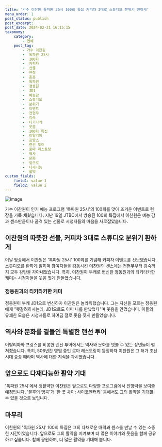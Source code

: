 ```yaml
---
title: '가수 이찬원 톡파원 25시 100회 특집 커피차 3대로 스튜디오 분위기 환하게'
menu_order: 1
post_status: publish
post_excerpt: 
post_date: 2024-02-21 16:15:15
taxonomy:
    category:
        - 연예
    post_tag:
        - 가수 이찬원
        -  톡파원 25시
        -  100회
        -  커피차
        -  선물
        -  현장
        -  훈훈
        -  톡파원
        -  정동원
        -  JD1
        -  예능감
        -  스튜디오
        -  분위기
        -  이벤트
        -  전현무
        -  김숙
        -  티키타카
        -  웃음
        -  100회 특집
        -  이탈리아
        -  프랑스
        -  랜선 투어
        -  로마 레스토랑
        -  역사
        -  문화
        -  앞으로
        -  다재다능
        -  활약
custom_fields:
    field1: value 1
    field2: value 2
---
```


![Image](https://mimgnews.pstatic.net/image/057/2024/02/20/0001800383_001_20240220092503197.jpg?type=w540)

가수 이찬원이 인기 예능 프로그램 '톡파원 25시'의 100회를 맞아 뜨거운 이벤트로 현장을 가득 채웠습니다. 지난 19일 JTBC에서 방송된 100회 특집에서 이찬원은 예능 감과 센스만큼이나 품격 있는 선물로 시청자들의 마음을 사로잡았습니다.
## 이찬원의 따뜻한 선물, 커피차 3대로 스튜디오 분위기 환하게
이날 방송에서 이찬원은 '톡파원 25시' 100회를 기념해 커피차 이벤트를 선보였습니다. 스튜디오를 환하게 밝히며 참여자들을 감동시킨 이찬원의 센스에는 전현무부터 김숙까지 모두 감탄을 자아내었습니다. 특히, 이찬원이 부캐로 변신한 정동원과의 티키타카한 케미는 시청자들을 웃음 짓게 만들었습니다.
### 정동원과의 티키타카한 케미
정동원이 부캐 JD1으로 변신하자 이찬원은 놀라워했습니다. 그는 자신을 모르는 정동원에게 "헷갈려하시는데, JD1으로도 이미 나를 만났었다"며 웃음을 안겼습니다. 이들의 유쾌한 모습은 시청자들로 하여금 절로 웃음 짓게 만들었습니다.
## 역사와 문화를 곁들인 특별한 랜선 투어
이탈리아와 프랑스를 비롯한 랜선 투어에서는 역사와 문화를 엿볼 수 있는 장면들이 펼쳐졌습니다. 특히, 506년간 영업 중인 로마 레스토랑이 등장하자 이찬원은 그 해가 조선시대 중종 때라며 역사에 대한 지식을 과시했습니다.
## 앞으로도 다재다능한 활약 기대
'톡파원 25시'에서 맹활약한 이찬원은 앞으로도 다양한 프로그램에서 진행력을 보여줄 예정입니다. '불후의 명곡'과 '한 끗 차이: 사이코멘터리' 등에서도 그의 활약을 기대할 수 있을 것으로 보입니다.
## 마무리
이찬원의 '톡파원 25시' 100회 특집은 그의 다채로운 매력과 센스를 만날 수 있는 소중한 시간이었습니다. 앞으로도 그의 활약을 지켜보며 더 많은 이야기와 웃음을 함께 공유하고 싶습니다. 함께 응원하며, 더 많은 활약을 기대해 봅니다.
